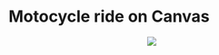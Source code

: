 # Motocycle ride on Canvas
<p align="center">
  <img src="https://github.com/Ivan-Corporation/Motocycle-Canvas/blob/master/Moto.png">
  </p>
